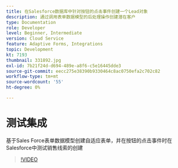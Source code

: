 ```yaml
---
title: 在Salesforce数据库中针对按钮的点击事件创建一个Lead对象
description: 通过调用表单数据模型的后处理操作创建潜在客户
type: Documentation
role: Developer
level: Beginner, Intermediate
version: Cloud Service
feature: Adaptive Forms, Integrations
topic: Development
kt: 7193
thumbnail: 331892.jpg
exl-id: 7b21f24d-d694-489e-a8f6-c5e16445dde3
source-git-commit: eecc275e38390b9330464c8ac0750efa2c702c82
workflow-type: tm+mt
source-wordcount: '55'
ht-degree: 0%

---
```


# 测试集成

基于Sales Force表单数据模型创建自适应表单，并在按钮的点击事件时在Salesforce中测试销售线索的创建

>[!VIDEO](https://video.tv.adobe.com/v/331892?quality=12&learn=on)
